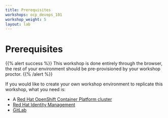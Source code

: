 ```yaml
---
title: Prerequisites
workshops: ocp_devops_101
workshop_weight: 5
layout: lab
---
```


# Prerequisites

{{% alert success %}}
This workshop is done entirely through the browser, the rest of your environment should be pre-provisioned by your workshop proctor.
{{% /alert %}}

If you would like to create your own workshop environment to replicate this workshop, what you need is:

- A [Red Hat OpenShift Container Platform cluster](https://www.openshift.com/try)
- [Red Hat Identity Management](https://github.com/kenmoini/freeipa-workshop-deployer)
- [GitLab](https://github.com/kenmoini/gitlab-workshop-deployer)